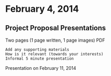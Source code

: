 February 4, 2014
================

Project Proposal Presentations
------------------------------
Two pages (1 page written, 1 page images) PDF

	Add any supporting materials
	How is it relevant (towards your interests)
	Informal 5 minute presentation

Presentation on February 11, 2014